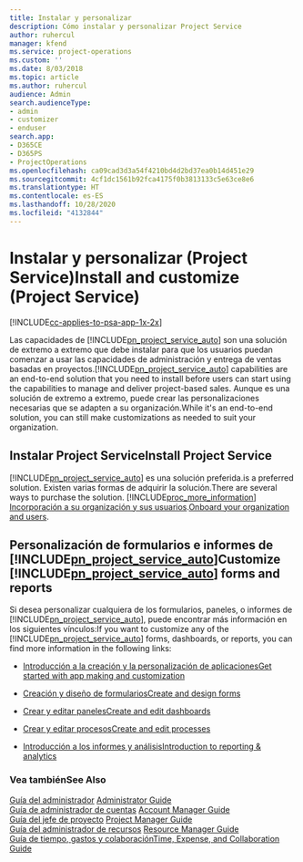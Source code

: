 ```yaml
---
title: Instalar y personalizar
description: Cómo instalar y personalizar Project Service
author: ruhercul
manager: kfend
ms.service: project-operations
ms.custom: ''
ms.date: 8/03/2018
ms.topic: article
ms.author: ruhercul
audience: Admin
search.audienceType:
- admin
- customizer
- enduser
search.app:
- D365CE
- D365PS
- ProjectOperations
ms.openlocfilehash: ca09cad3d3a54f4210bd4d2bd37ea0b14d451e29
ms.sourcegitcommit: 4cf1dc1561b92fca4175f0b3813133c5e63ce8e6
ms.translationtype: HT
ms.contentlocale: es-ES
ms.lasthandoff: 10/28/2020
ms.locfileid: "4132844"
---
```

# <a name="install-and-customize-project-service"></a><span data-ttu-id="3fb70-103">Instalar y personalizar (Project Service)</span><span class="sxs-lookup"><span data-stu-id="3fb70-103">Install and customize (Project Service)</span></span>

[!INCLUDE[cc-applies-to-psa-app-1x-2x](../includes/cc-applies-to-psa-app-1x-2x.md)]

<span data-ttu-id="3fb70-104">Las capacidades de [!INCLUDE[pn_project_service_auto](../includes/pn-project-service-auto.md)] son una solución de extremo a extremo que debe instalar para que los usuarios puedan comenzar a usar las capacidades de administración y entrega de ventas basadas en proyectos.</span><span class="sxs-lookup"><span data-stu-id="3fb70-104">[!INCLUDE[pn_project_service_auto](../includes/pn-project-service-auto.md)] capabilities are an end-to-end solution that you need to install before users can start using the capabilities to manage and deliver project-based sales.</span></span> <span data-ttu-id="3fb70-105">Aunque es una solución de extremo a extremo, puede crear las personalizaciones necesarias que se adapten a su organización.</span><span class="sxs-lookup"><span data-stu-id="3fb70-105">While it's an end-to-end solution, you can still make customizations as needed to suit your organization.</span></span>  
<!-- TODO: I expect to find the information on how to get and install this here. Please find that and add it here. Same for Project Service.--> 
  
## <a name="install-project-service"></a><span data-ttu-id="3fb70-106">Instalar Project Service</span><span class="sxs-lookup"><span data-stu-id="3fb70-106">Install Project Service</span></span>  
 [!INCLUDE[pn_project_service_auto](../includes/pn-project-service-auto.md)] <span data-ttu-id="3fb70-107">es una solución preferida.</span><span class="sxs-lookup"><span data-stu-id="3fb70-107">is a preferred solution.</span></span> <span data-ttu-id="3fb70-108">Existen varias formas de adquirir la solución.</span><span class="sxs-lookup"><span data-stu-id="3fb70-108">There are several ways to purchase the solution.</span></span> [!INCLUDE[proc_more_information](../includes/proc-more-information.md)] <span data-ttu-id="3fb70-109">[Incorporación a su organización y sus usuarios](https://docs.microsoft.com/dynamics365/customerengagement/on-premises/admin/onboard-your-organization-and-users-to-dynamics-365-online).</span><span class="sxs-lookup"><span data-stu-id="3fb70-109">[Onboard your organization and users](https://docs.microsoft.com/dynamics365/customerengagement/on-premises/admin/onboard-your-organization-and-users-to-dynamics-365-online).</span></span>  
  
## <a name="customize-pn_project_service_auto-forms-and-reports"></a><span data-ttu-id="3fb70-110">Personalización de formularios e informes de [!INCLUDE[pn_project_service_auto](../includes/pn-project-service-auto.md)]</span><span class="sxs-lookup"><span data-stu-id="3fb70-110">Customize [!INCLUDE[pn_project_service_auto](../includes/pn-project-service-auto.md)] forms and reports</span></span>  
 <span data-ttu-id="3fb70-111">Si desea personalizar cualquiera de los formularios, paneles, o informes de [!INCLUDE[pn_project_service_auto](../includes/pn-project-service-auto.md)], puede encontrar más información en los siguientes vínculos:</span><span class="sxs-lookup"><span data-stu-id="3fb70-111">If you want to customize any of the [!INCLUDE[pn_project_service_auto](../includes/pn-project-service-auto.md)] forms, dashboards, or reports, you can find more information in the following links:</span></span>  
  
- [<span data-ttu-id="3fb70-112">Introducción a la creación y la personalización de aplicaciones</span><span class="sxs-lookup"><span data-stu-id="3fb70-112">Get started with app making and customization</span></span>](https://docs.microsoft.com/dynamics365/customerengagement/on-premises/customize/getting-started-customization)  
  
- [<span data-ttu-id="3fb70-113">Creación y diseño de formularios</span><span class="sxs-lookup"><span data-stu-id="3fb70-113">Create and design forms</span></span>](https://docs.microsoft.com/dynamics365/customerengagement/on-premises/customize/create-design-forms)  
  
- [<span data-ttu-id="3fb70-114">Crear y editar paneles</span><span class="sxs-lookup"><span data-stu-id="3fb70-114">Create and edit dashboards</span></span>](https://docs.microsoft.com/dynamics365/customerengagement/on-premises/customize/create-edit-dashboards)  
  
- [<span data-ttu-id="3fb70-115">Crear y editar procesos</span><span class="sxs-lookup"><span data-stu-id="3fb70-115">Create and edit processes</span></span>](https://docs.microsoft.com/dynamics365/customerengagement/on-premises/customize/guide-staff-through-common-tasks-processes)  
  
- [<span data-ttu-id="3fb70-116">Introducción a los informes y análisis</span><span class="sxs-lookup"><span data-stu-id="3fb70-116">Introduction to reporting & analytics</span></span>](https://docs.microsoft.com/dynamics365/customerengagement/on-premises/analytics/reporting-analytics-with-dynamics-365)  
  
### <a name="see-also"></a><span data-ttu-id="3fb70-117">Vea también</span><span class="sxs-lookup"><span data-stu-id="3fb70-117">See Also</span></span>  
 <span data-ttu-id="3fb70-118">[Guía del administrador](../psa/admin-guide.md) </span><span class="sxs-lookup"><span data-stu-id="3fb70-118">[Administrator Guide](../psa/admin-guide.md) </span></span>  
 <span data-ttu-id="3fb70-119">[Guía de administrador de cuentas](../psa/account-manager-guide.md) </span><span class="sxs-lookup"><span data-stu-id="3fb70-119">[Account Manager Guide](../psa/account-manager-guide.md) </span></span>  
 <span data-ttu-id="3fb70-120">[Guía del jefe de proyecto](../psa/project-manager-guide.md) </span><span class="sxs-lookup"><span data-stu-id="3fb70-120">[Project Manager Guide](../psa/project-manager-guide.md) </span></span>  
 <span data-ttu-id="3fb70-121">[Guía del administrador de recursos](../psa/resource-manager-guide.md) </span><span class="sxs-lookup"><span data-stu-id="3fb70-121">[Resource Manager Guide](../psa/resource-manager-guide.md) </span></span>  
 [<span data-ttu-id="3fb70-122">Guía de tiempo, gastos y colaboración</span><span class="sxs-lookup"><span data-stu-id="3fb70-122">Time, Expense, and Collaboration Guide</span></span>](../psa/time-expense-collaboration-guide.md)
